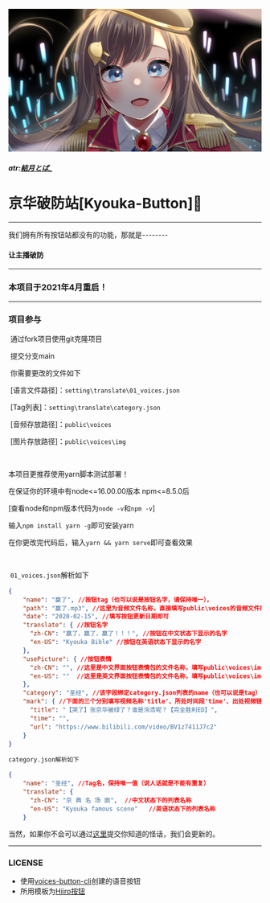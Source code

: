 

![1624762654518](./kyouka.jpg)

##### atr:[結月とば_](https://space.bilibili.com/8799104)

# 京华破防站[Kyouka-Button]🔨

------

我们拥有所有按钮站都没有的功能，那就是--------

#### **让主播破防**

------

### 本项目于2021年4月重启！

------



### 项目参与

​	通过fork项目使用git克隆项目

​	提交分支main

​	你需要更改的文件如下

​	[语言文件路径]：`setting\translate\01_voices.json`

​	[Tag列表]：`setting\translate\category.json`

​	[音频存放路径]：`public\voices`

​	[图片存放路径]：`public\voices\img`

<br/>

  本项目更推荐使用yarn脚本测试部署！

  在保证你的环境中有node<=16.00.00版本 npm<=8.5.0后
  
  [查看node和npm版本代码为`node -v`和`npm -v`]

  输入`npm install yarn -g`即可安装yarn

  在你更改完代码后，输入`yarn && yarn serve`即可查看效果


<br/>

​	`01_voices.json`解析如下

```json
{
    "name": "赢了", //按钮tag（也可以说是按钮名字，请保持唯一），
    "path": "赢了.mp3", //这里为音频文件名称，直接填写public\voices的音频文件即可(注意，是mp3格式哦)
    "date": "2020-02-15", //填写按钮更新日期即可
    "translate": { //按钮名字
      "zh-CN": "赢了，赢了，赢了！！！", //按钮在中文状态下显示的名字
      "en-US": "Kyouka Bible" //按钮在英语状态下显示的名字
    },
    "usePicture": { //按钮表情
      "zh-CN": "", //这里是中文界面按钮表情包的文件名称，填写public\voices\img的图片名称即可
      "en-US": ""  //这里是英文界面按钮表情包的文件名称，填写public\voices\img的图片名称即可
    },
    "category": "圣经", //该字段绑定category.json列表的name（也可以说是tag）字段
    "mark": { //下面的三个分别填写视频名称'title'、所处时间段'time'、出处视频链接'url'
      "title": "【哭了】张京华被绿了？谁是泠鸢呢？【完全胜利ED】",
      "time": "",
      "url": "https://www.bilibili.com/video/BV1z7411J7c2"
    }
}
```

`category.json解析如下`

```json
{
    "name": "圣经", //Tag名，保持唯一值（说人话就是不能有重复）
    "translate": {
      "zh-CN": "京 典 名 场 面",  //中文状态下的列表名称
      "en-US": "Kyouka famous scene"   //英语状态下的列表名称
    }
```

当然，如果你不会可以通过[这里](https://github.com/Timolop233/Kyouka-button/issues/17)提交你知道的怪话，我们会更新的。

------

### LICENSE
- 使用[voices-button-cli](https://github.com/blacktunes/voices-button-cli)创建的语音按钮
- 所用模板为[Hiiro按钮](https://github.com/blacktunes/hiiro-button)